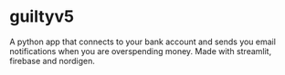 # guiltyv5
A python app that connects to your bank account and sends you email notifications when you are overspending money. Made with streamlit, firebase and nordigen.
